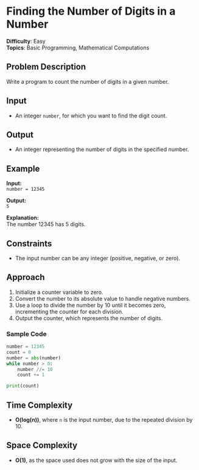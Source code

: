 # Finding the Number of Digits in a Number
**Difficulty**: Easy  
**Topics**: Basic Programming, Mathematical Computations
## Problem Description

Write a program to count the number of digits in a given number.

## Input

- An integer `number`, for which you want to find the digit count.

## Output

- An integer representing the number of digits in the specified number.

## Example

**Input:**  
`number = 12345`

**Output:**  
`5`

**Explanation:**  
The number 12345 has 5 digits.

## Constraints

- The input number can be any integer (positive, negative, or zero).

## Approach
1. Initialize a counter variable to zero.
2. Convert the number to its absolute value to handle negative numbers.
3. Use a loop to divide the number by 10 until it becomes zero, incrementing the counter for each division.
4. Output the counter, which represents the number of digits.

### Sample Code 

```python
number = 12345  
count = 0  
number = abs(number)
while number > 0:
    number //= 10  
    count += 1  

print(count)
```

## Time Complexity

- **O(log(n))**, where `n` is the input number, due to the repeated division by 10.

## Space Complexity

- **O(1)**, as the space used does not grow with the size of the input.